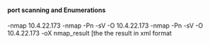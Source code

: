 #### port scanning and Enumerations
-nmap 10.4.22.173 
-nmap -Pn -sV -O 10.4.22.173 
-nmap -Pn -sV -O 10.4.22.173 -oX nmap_result [the the result in xml format
